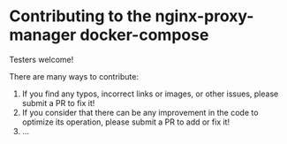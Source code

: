 # Contributing to the nginx-proxy-manager docker-compose

Testers welcome!

There are many ways to contribute:

  1. If you find any typos, incorrect links or images, or other issues, please submit a PR to fix it!
  2. If you consider that there can be any improvement in the code to optimize its operation, please submit a PR to add or fix it!
  3. ...

